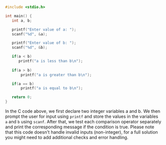```c
#include <stdio.h>

int main() {
   int a, b;

   printf("Enter value of a: ");
   scanf("%d", &a);

   printf("Enter value of b: ");
   scanf("%d", &b);

   if(a < b) 
      printf("a is less than b\n");
   
   if(a > b)
       printf("a is greater than b\n");

   if(a == b)
       printf("a is equal to b\n");

   return 0;
}
```
In the C code above, we first declare two integer variables a and b. We then prompt the user for input using `printf` and store the values in the variables `a` and `b` using `scanf`. After that, we test each comparison operator separately and print the corresponding message if the condition is true. Please note that this code doesn't handle invalid inputs (non-integer), for a full solution you might need to add additional checks and error handling.
